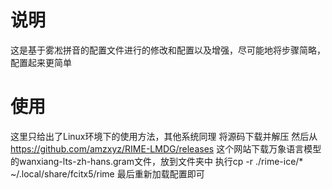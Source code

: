 # 说明
这是基于雾凇拼音的配置文件进行的修改和配置以及增强，尽可能地将步骤简略，配置起来更简单
# 使用
这里只给出了Linux环境下的使用方法，其他系统同理
将源码下载并解压
然后从 https://github.com/amzxyz/RIME-LMDG/releases 这个网站下载万象语言模型的wanxiang-lts-zh-hans.gram文件，放到文件夹中
执行cp -r ./rime-ice/* ~/.local/share/fcitx5/rime
最后重新加载配置即可
